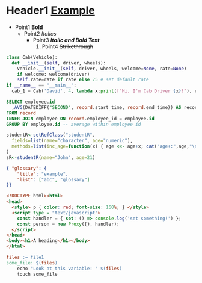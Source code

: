 # Header1 [Example](https://www.com)
* Point1 **Bold**
	+ Point2 *Italics*
		- Point3 ***Italic and Bold Text***
			1. Point4 ~~Strikethrough~~
```python
class Cab(Vehicle):
  def __init__(self, driver, wheels):
    Vehicle.__init__(self, driver, wheels, welcome=None, rate=None)
    if welcome: welcome(driver)
    self.rate=rate if rate else 75 # set default rate
if __name__ == "__main__":
  cab_1 = Cab('David', 4, lambda x:print(f"Hi, I'm Cab Driver {x}!"), rate=80)
```
```sql
SELECT employee.id
  ,AVG(DATEDIFF("SECOND", record.start_time, record.end_time)) AS record_duration_avg
FROM record
INNER JOIN employee ON record.employee_id = employee.id
GROUP BY employee.id -- average within employee id
```
```R
studentR<-setRefClass("studentR",
  fields=list(name="character", age="numeric"),
  methods=list(inc_age=function(x) { age <<- age+x; cat("age+:",age,"\n") })
)
sR<-studentR(name="John", age=21)
```
```json
{ "glossary": {
    "title": "example",
    "list": ["abc", "glossary"]
}}
```
```html
<!DOCTYPE html><html>
<head>
  <style> p { color: red; font-size: 160%; } </style>
  <script type = "text/javascript">
    const handler = { set: () => console.log('set something!') };
    const person = new Proxy({}, handler);
  </script>
</head>
<body><h1>A heading</h1></body>
</html>
```
```makefile
files := file1
some_file: $(files)
	echo "Look at this variable: " $(files)
	touch some_file
```